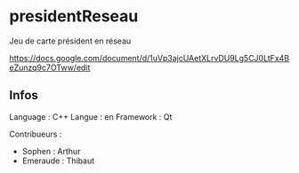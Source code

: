 ﻿presidentReseau
===============

Jeu de carte président en réseau

https://docs.google.com/document/d/1uVp3ajcUAetXLrvDU9Lg5CJ0LtFx4BeZunzq9c7OTww/edit


Infos
--------------
Language : C++
Langue : en
Framework : Qt

Contribueurs :
- Sophen : Arthur 
- Emeraude : Thibaut
